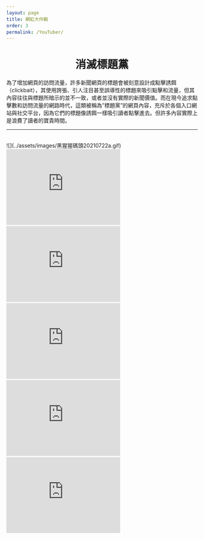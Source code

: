 ```yaml
---
layout: page
title: 網紅大作戰
order: 3
permalink: /YouTuber/
---
```

<h1 style="text-align: center;">消滅標題黨</h1>
為了增加網頁的訪問流量，許多新聞網頁的標題會被刻意設計成點擊誘餌（clickbait），其使用誇張、引人注目甚至誤導性的標題來吸引點擊和流量，但其內容往往與標題所暗示的並不一致，或者並沒有實際的新聞價值。而在現今追求點擊數和訪問流量的網路時代，這類被稱為”標題黨”的網頁內容，充斥於各個入口網站與社交平台，因為它們的標題像誘餌一樣吸引讀者點擊進去。但許多內容實際上是浪費了讀者的寶貴時間。

---
<br>
![](../assets/images/黑猩猩碼頭20210722a.gif)
<div class="video-container">
    <iframe width="300" height="200" src="https://www.youtube.com/embed/oLC5syYiJdM" frameborder="0" allowfullscreen></iframe>
    <iframe width="300" height="200" src="https://www.youtube.com/embed/1KWjoK1f2s8" frameborder="0" allowfullscreen></iframe>
    <iframe width="300" height="200" src="https://www.youtube.com/embed/PiQ6t40GtAQ" frameborder="0" allowfullscreen></iframe>
    <iframe width="300" height="200" src="https://www.youtube.com/embed/XCO5ieHDWuY" frameborder="0" allowfullscreen></iframe>
    <iframe width="300" height="200" src="https://www.youtube.com/embed/SCQTKNENIbk" frameborder="0" allowfullscreen></iframe>
</div>

